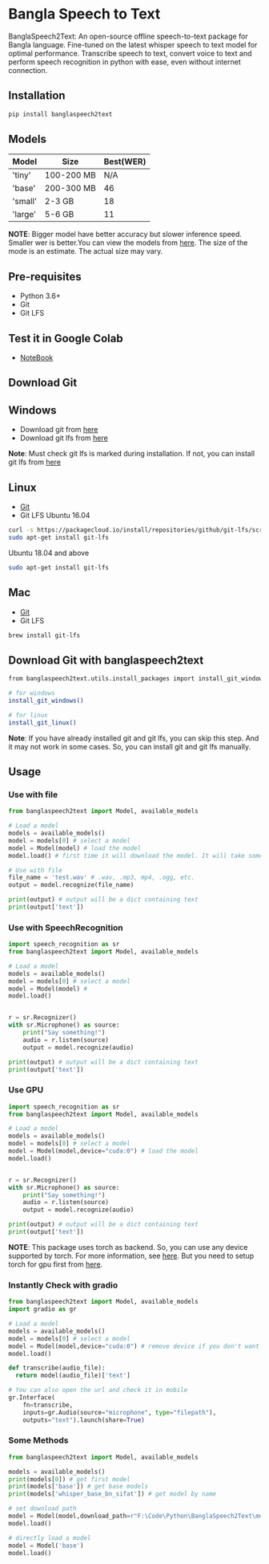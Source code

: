 # Bangla Speech to Text
BanglaSpeech2Text: An open-source offline speech-to-text package for Bangla language. Fine-tuned on the latest whisper speech to text model for optimal performance. Transcribe speech to text, convert voice to text and perform speech recognition in python with ease, even without internet connection.

## Installation
```bash
pip install banglaspeech2text
```

## Models
| Model | Size | Best(WER) |
| --- | --- | --- |
| 'tiny' | 100-200 MB | N/A |
| 'base' | 200-300 MB | 46 |
| 'small'| 2-3 GB     | 18 |
| 'large'| 5-6 GB     | 11 |

__NOTE__: Bigger model have better accuracy but slower inference speed. Smaller wer is better.You can view the models from [here](https://github.com/shhossain/whisper_bangla_models). The size of the mode is an estimate. The actual size may vary.


## Pre-requisites
- Python 3.6+
- Git
- Git LFS

## Test it in Google Colab
- [NoteBook](https://colab.research.google.com/drive/1rj4Jme6qrc8tRaPY3MTuuUc6MEr8We9N?usp=sharing)

## Download Git
## Windows
- Download git from [here](https://git-scm.com/download/win)
- Download git lfs from [here](https://git-lfs.github.com/)

__Note__: Must check git lfs is marked during installation. If not, you can install git lfs from [here](https://git-lfs.github.com/)

## Linux
- [Git](https://git-scm.com/download/linux)
- Git LFS
Ubuntu 16.04
```bash
curl -s https://packagecloud.io/install/repositories/github/git-lfs/script.deb.sh | sudo bash
sudo apt-get install git-lfs
```
Ubuntu 18.04 and above
```bash
sudo apt-get install git-lfs
```

## Mac
- [Git](https://git-scm.com/download/mac)
- Git LFS
```bash
brew install git-lfs
```

## Download Git with banglaspeech2text
```bash
from banglaspeech2text.utils.install_packages import install_git_windows, install_git_linux

# for windows
install_git_windows()

# for linux
install_git_linux()
```

__Note__: If you have already installed git and git lfs, you can skip this step. And it may not work in some cases. So, you can install git and git lfs manually.


## Usage


### Use with file
```python
from banglaspeech2text import Model, available_models

# Load a model
models = available_models()
model = models[0] # select a model
model = Model(model) # load the model
model.load() # first time it will download the model. It will take some time. So, be patient.

# Use with file
file_name = 'test.wav' # .wav, .mp3, mp4, .ogg, etc.
output = model.recognize(file_name)

print(output) # output will be a dict containing text
print(output['text'])
```

### Use with SpeechRecognition
```python
import speech_recognition as sr
from banglaspeech2text import Model, available_models

# Load a model
models = available_models()
model = models[0] # select a model
model = Model(model) # 
model.load()


r = sr.Recognizer()
with sr.Microphone() as source:
    print("Say something!")
    audio = r.listen(source)
    output = model.recognize(audio)

print(output) # output will be a dict containing text
print(output['text'])
```

### Use GPU
```python
import speech_recognition as sr
from banglaspeech2text import Model, available_models

# Load a model
models = available_models()
model = models[0] # select a model
model = Model(model,device="cuda:0") # load the model
model.load()


r = sr.Recognizer()
with sr.Microphone() as source:
    print("Say something!")
    audio = r.listen(source)
    output = model.recognize(audio)

print(output) # output will be a dict containing text
print(output['text'])
```
__NOTE__: This package uses torch as backend. So, you can use any device supported by torch. For more information, see [here](https://pytorch.org/docs/stable/tensor_attributes.html#torch.torch.device). But you need to setup torch for gpu first from [here](https://pytorch.org/get-started/locally/).

### Instantly Check with gradio
```python
from banglaspeech2text import Model, available_models
import gradio as gr

# Load a model
models = available_models()
model = models[0] # select a model
model = Model(model,device="cuda:0") # remove device if you don't want to use gpu.Ex. model = Model(model)
model.load()

def transcribe(audio_file):
  return model(audio_file)['text']

# You can also open the url and check it in mobile
gr.Interface(
    fn=transcribe, 
    inputs=gr.Audio(source="microphone", type="filepath"), 
    outputs="text").launch(share=True)
```

### Some Methods
```python
from banglaspeech2text import Model, available_models

models = available_models()
print(models[0]) # get first model
print(models['base']) # get base models
print(models['whisper_base_bn_sifat']) # get model by name

# set download path
model = Model(model,download_path=r"F:\Code\Python\BanglaSpeech2Text\models") # default is home directory
model.load()

# directly load a model
model = Model('base')
model.load()
```


